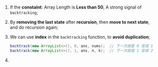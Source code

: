 1. If the **constaint**: Array Length is **Less than 50**, A strong signal of `backtracking`;

2. By **removing the last state** after **recursion**, then **move to next state**, and do recursion again;

3. We can use **index** in the `backtracking` function, to **avoid duplication**;
   ```java
   backtrack(new ArrayList<>(), 0, ans, nums);	// 下一次就是 0 变成 1
   backtrack(new ArrayList<>(), 1, ans, n, k);	// 下一次就是 1 变成 2
   ```

4. 
